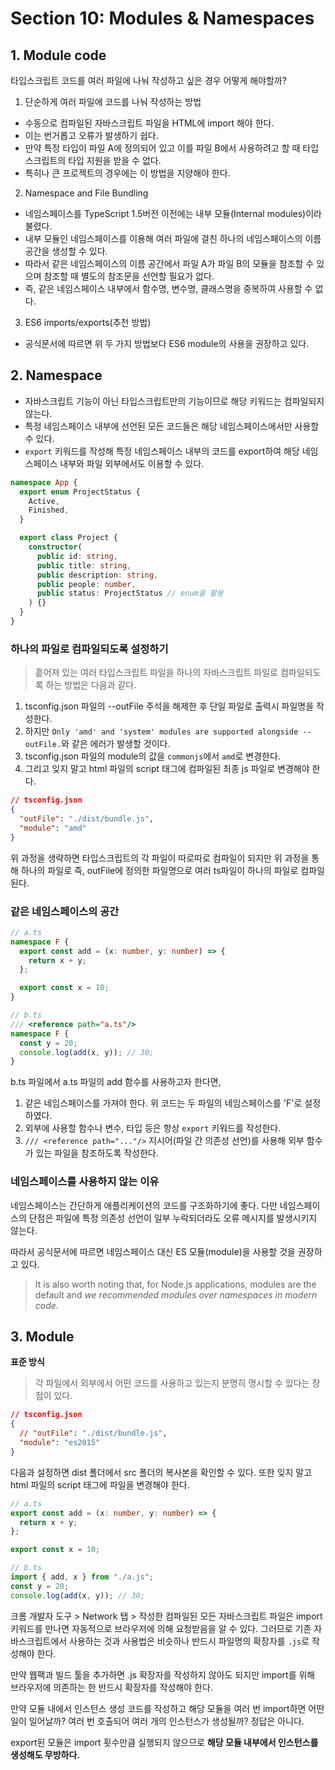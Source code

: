 # Section 10: Modules & Namespaces

## 1. Module code

타입스크립트 코드를 여러 파일에 나눠 작성하고 싶은 경우 어떻게 해야할까?

1. 단순하게 여러 파일에 코드를 나눠 작성하는 방법

- 수동으로 컴파일된 자바스크립트 파일을 HTML에 import 해야 한다.
- 이는 번거롭고 오류가 발생하기 쉽다.
- 만약 특정 타입이 파일 A에 정의되어 있고 이를 파일 B에서 사용하려고 할 때 타입스크립트의 타입 지원을 받을 수 없다.
- 특히나 큰 프로젝트의 경우에는 이 방법을 지양해야 한다.

2. Namespace and File Bundling

- 네임스페이스를 TypeScript 1.5버전 이전에는 내부 모듈(Internal modules)이라 불렸다.
- 내부 모듈인 네임스페이스를 이용해 여러 파일에 걸친 하나의 네임스페이스의 이름 공간을 생성할 수 있다.
- 따라서 같은 네임스페이스의 이름 공간에서 파일 A가 파일 B의 모듈을 참조할 수 있으며 참조할 때 별도의 참조문을 선언할 필요가 없다.
- 즉, 같은 네임스페이스 내부에서 함수명, 변수명, 클래스명을 중복하여 사용할 수 없다.

3. ES6 imports/exports(추천 방법)

- 공식문서에 따르면 위 두 가지 방법보다 ES6 module의 사용을 권장하고 있다.

## 2. Namespace

- 자바스크립트 기능이 아닌 타입스크립트만의 기능이므로 해당 키워드는 컴파일되지 않는다.
- 특정 네임스페이스 내부에 선언된 모든 코드들은 해당 네임스페이스에서만 사용할 수 있다.
- `export` 키워드를 작성해 특정 네임스페이스 내부의 코드를 export하여 해당 네임스페이스 내부와 파일 외부에서도 이용할 수 있다.

```typescript
namespace App {
  export enum ProjectStatus {
    Active,
    Finished,
  }

  export class Project {
    constructor(
      public id: string,
      public title: string,
      public description: string,
      public people: number,
      public status: ProjectStatus // enum을 활용
    ) {}
  }
}
```

### 하나의 파일로 컴파일되도록 설정하기

> 흩어져 있는 여러 타입스크립트 파일을 하나의 자바스크립트 파일로 컴파일되도록 하는 방법은 다음과 같다.

1. tsconfig.json 파일의 --outFile 주석을 해제한 후 단일 파일로 출력시 파일명을 작성한다.
2. 하지만 `Only 'amd' and 'system' modules are supported alongside --outFile.`와 같은 에러가 발생할 것이다.
3. tsconfig.json 파일의 module의 값을 `commonjs`에서 `amd`로 변경한다.
4. 그리고 잊지 말고 html 파일의 script 태그에 컴파일된 최종 js 파일로 변경해야 한다.

```json
// tsconfig.json
{
  "outFile": "./dist/bundle.js",
  "module": "amd"
}
```

위 과정을 생략하면 타입스크립트의 각 파일이 따로따로 컴파일이 되지만 위 과정을 통해 하나의 파일로 즉, outFile에 정의한 파일명으로 여러 ts파일이 하나의 파일로 컴파일된다.

### 같은 네임스페이스의 공간

```typescript
// a.ts
namespace F {
  export const add = (x: number, y: number) => {
    return x + y;
  };

  export const x = 10;
}

// b.ts
/// <reference path="a.ts"/>
namespace F {
  const y = 20;
  console.log(add(x, y)); // 30;
}
```

b.ts 파일에서 a.ts 파일의 add 함수를 사용하고자 한다면,

1. 같은 네임스페이스를 가져야 한다. 위 코드는 두 파일의 네임스페이스를 'F'로 설정하였다.
2. 외부에 사용할 함수나 변수, 타입 등은 항상 `export` 키워드를 작성한다.
3. `/// <reference path="..."/>` 지시어(파일 간 의존성 선언)를 사용해 외부 함수가 있는 파일을 참조하도록 작성한다.

### 네임스페이스를 사용하지 않는 이유

네임스페이스는 간단하게 애플리케이션의 코드를 구조화하기에 좋다.
다만 네임스페이스의 단점은 파일에 특정 의존성 선언이 일부 누락되더라도 오류 메시지를 발생시키지 않는다.

따라서 공식문서에 따르면 네임스페이스 대신 ES 모듈(module)을 사용할 것을 권장하고 있다.

> It is also worth noting that, for Node.js applications, modules are the default and _we recommended modules over namespaces in modern code._

## 3. Module

**표준 방식**

> 각 파일에서 외부에서 어떤 코드를 사용하고 있는지 분명히 명시할 수 있다는 장점이 있다.

```json
// tsconfig.json
{
  // "outFile": "./dist/bundle.js",
  "module": "es2015"
}
```

다음과 설정하면 dist 폴더에서 src 폴더의 복사본을 확인할 수 있다.
또한 잊지 말고 html 파일의 script 태그에 파일을 변경해야 한다.

```typescript
// a.ts
export const add = (x: number, y: number) => {
  return x + y;
};

export const x = 10;

// b.ts
import { add, x } from "./a.js";
const y = 20;
console.log(add(x, y)); // 30;
```

크롬 개발자 도구 > Network 탭 > 작성한 컴파일된 모든 자바스크립트 파일은 import 키워드를 만나면 자동적으로 브라우저에 의해 요청받음을 알 수 있다. 그러므로 기존 자바스크립트에서 사용하는 것과 사용법은 비슷하나 반드시 파일명의 확장자를 `.js`로 작성해야 한다.

만약 웹팩과 빌드 툴을 추가하면 .js 확장자를 작성하지 않아도 되지만 import를 위해 브라우저에 의존하는 한 반드시 확장자를 작성해야 한다.

만약 모듈 내에서 인스턴스 생성 코드를 작성하고 해당 모듈을 여러 번 import하면 어떤 일이 일어날까? 여러 번 호출되어 여러 개의 인스턴스가 생성될까? 정답은 아니다.

export된 모듈은 import 횟수만큼 실행되지 않으므로 **해당 모듈 내부에서 인스턴스를 생성해도 무방하다.**
